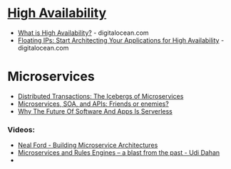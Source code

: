 # [High Availability](https://en.wikipedia.org/wiki/High_availability)

- [What is High Availability?](https://www.digitalocean.com/community/tutorials/what-is-high-availability) - digitalocean.com
- [Floating IPs: Start Architecting Your Applications for High Availability](https://blog.digitalocean.com/floating-ips-start-architecting-your-applications-for-high-availability/) - digitalocean.com


# Microservices

- [Distributed Transactions: The Icebergs of Microservices](http://www.grahamlea.com/2016/08/distributed-transactions-microservices-icebergs/)
- [Microservices, SOA, and APIs: Friends or enemies?](https://www.ibm.com/developerworks/websphere/library/techarticles/1601_clark-trs/1601_clark.html)
- [Why The Future Of Software And Apps Is Serverless](https://readwrite.com/2012/10/15/why-the-future-of-software-and-apps-is-serverless/)

### Videos:

- [Neal Ford - Building Microservice Architectures](https://www.youtube.com/watch?v=pjN7CaGPFB4)
- [Microservices and Rules Engines – a blast from the past - Udi Dahan](https://www.youtube.com/watch?v=Fuac__g928E)
-
